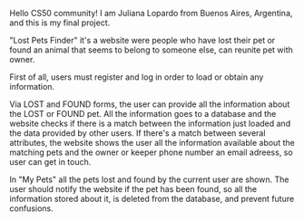 Hello CS50 community! I am Juliana Lopardo from Buenos Aires, Argentina, and this is my final project.

"Lost Pets Finder" it's a website were people who have lost their pet or found an animal that seems to belong to someone else, can reunite pet with owner.

First of all, users must register and log in order to load or obtain any information.

Via  LOST and FOUND forms, the user can provide all the information about the LOST or FOUND pet. All the information goes to a database and the website checks if
there is a match between the information just loaded and the data provided by other users. If there's a match between several attributes, the website shows the user
all the information available about the matching pets and the owner or keeper phone number an email adreess, so user can get in touch.

In "My Pets" all the pets lost and found by the current user are shown. The user should notify the website if the pet has been found, so all the information stored about it, is deleted from the database, and prevent future confusions.


